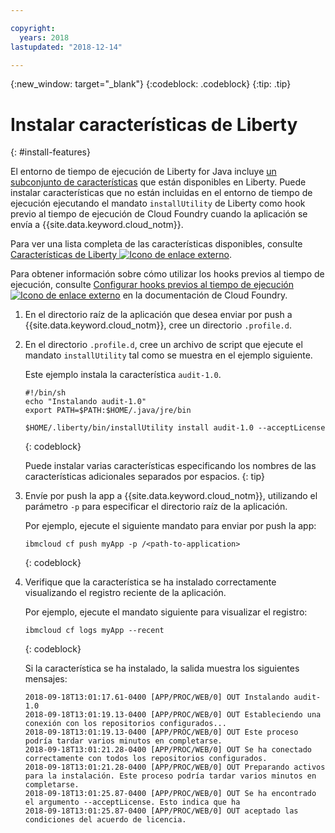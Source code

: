 ```yaml
---

copyright:
  years: 2018
lastupdated: "2018-12-14"

---
```


{:new_window: target="_blank"}
{:codeblock: .codeblock}
{:tip: .tip}

# Instalar características de Liberty
{: #install-features}

El entorno de tiempo de ejecución de Liberty for Java incluye [un subconjunto de características](libertyFeatures.html#liberty_features) que están disponibles en Liberty. Puede instalar características que no están incluidas en el entorno de tiempo de ejecución ejecutando el mandato `installUtility` de Liberty como hook previo al tiempo de ejecución de Cloud Foundry cuando la aplicación se envía a {{site.data.keyword.cloud_notm}}.

Para ver una lista completa de las características disponibles, consulte [Características de Liberty ![Icono de enlace externo](../../icons/launch-glyph.svg "Icono de enlace externo")](https://www.ibm.com/support/knowledgecenter/SSEQTP_liberty/com.ibm.websphere.wlp.doc/ae/rwlp_feat.html).

Para obtener información sobre cómo utilizar los hooks previos al tiempo de ejecución, consulte [Configurar hooks previos al tiempo de ejecución ![Icono de enlace externo](../../icons/launch-glyph.svg "Icono de enlace externo")](https://docs.cloudfoundry.org/devguide/deploy-apps/deploy-app.html#profile) en la documentación de Cloud Foundry.

1. En el directorio raíz de la aplicación que desea enviar por push a {{site.data.keyword.cloud_notm}}, cree un directorio `.profile.d`.

1. En el directorio `.profile.d`, cree un archivo de script que ejecute el mandato `installUtility` tal como se muestra en el ejemplo siguiente.

   Este ejemplo instala la característica `audit-1.0`.

   ```
   #!/bin/sh
   echo "Instalando audit-1.0"
   export PATH=$PATH:$HOME/.java/jre/bin

   $HOME/.liberty/bin/installUtility install audit-1.0 --acceptLicense
   ```
   {: codeblock}

   Puede instalar varias características especificando los nombres de las características adicionales separados por espacios.
   {: tip}

1. Envíe por push la app a {{site.data.keyword.cloud_notm}}, utilizando el parámetro `-p` para especificar el directorio raíz de la aplicación.

   Por ejemplo, ejecute el siguiente mandato para enviar por push la app:
   ```
   ibmcloud cf push myApp -p /<path-to-application>
   ```
   {: codeblock}

1. Verifique que la característica se ha instalado correctamente visualizando el registro reciente de la aplicación.

   Por ejemplo, ejecute el mandato siguiente para visualizar el registro:
   ```
   ibmcloud cf logs myApp --recent
   ```
   {: codeblock}

    Si la característica se ha instalado, la salida muestra los siguientes mensajes:

    ```
    2018-09-18T13:01:17.61-0400 [APP/PROC/WEB/0] OUT Instalando audit-1.0
    2018-09-18T13:01:19.13-0400 [APP/PROC/WEB/0] OUT Estableciendo una conexión con los repositorios configurados...
    2018-09-18T13:01:19.13-0400 [APP/PROC/WEB/0] OUT Este proceso podría tardar varios minutos en completarse.
    2018-09-18T13:01:21.28-0400 [APP/PROC/WEB/0] OUT Se ha conectado correctamente con todos los repositorios configurados.
    2018-09-18T13:01:21.28-0400 [APP/PROC/WEB/0] OUT Preparando activos para la instalación. Este proceso podría tardar varios minutos en completarse.
    2018-09-18T13:01:25.87-0400 [APP/PROC/WEB/0] OUT Se ha encontrado el argumento --acceptLicense. Esto indica que ha
    2018-09-18T13:01:25.87-0400 [APP/PROC/WEB/0] OUT aceptado las condiciones del acuerdo de licencia.
    ```
